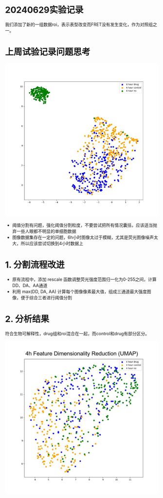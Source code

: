 # 20240629实验记录
我们添加了新的一组数据roi，表示表型改变而FRET没有发生变化，作为对照组之一。

# 上周试验记录问题思考

![6h降维分析](../data/result/result_20240616_BF_model_UMAP_labels_6h.jpg)

- 阈值分割有问题，强化阈值分割粒度，不要尝试把所有情况囊括，应该适当抛弃一些人眼都不明显的单细胞数据
- 图像数据集存在一定的问题，6h小时图像太过于模糊，尤其是荧光图像噪声太大，所以应该尝试切换到4小时数据上

# 1. 分割流程改进

- 原有流程中，添加 rescale 函数调整荧光强度范围归一化为0-255之间，计算DD、DA、AA通道
- 利用 max(DD, DA, AA) 计算每个图像像素最大值，组成三通道最大强度图像，便于综合三者进行阈值分割

# 2. 分析结果

符合生物可解释性，drug组和roi混合在一起，而control和drug有部分区分。

![4h降维分析](../data/images/4h.png)